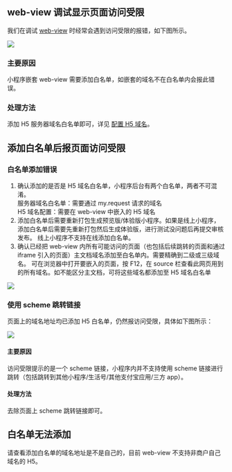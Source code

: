 
## web-view 调试显示页面访问受限
我们在调试 [web-view](https://opendocs.alipay.com/mini/component/web-view) 时经常会遇到访问受限的报错，如下图所示。

![](http://mdn.alipayobjects.com/afts/img/A*xXQPQLfA0okAAAAAAAAAAABkAa8wAA/original?bz=openpt_doc&t=uKsRo4FrIf2KN2nHK6BvVgAAAABkMK8AAAAA#align=left&display=inline&height=610&margin=%5Bobject%20Object%5D&originHeight=610&originWidth=350&status=done&style=none&width=350)

### 主要原因
小程序嵌套 web-view 需要添加白名单，如嵌套的域名不在白名单内会报此错误。

### 处理方法
添加 H5 服务器域名白名单即可，详见 [配置 H5 域名](https://opendocs.alipay.com/mini/component/idfvg6)。

## 添加白名单后报页面访问受限

### 白名单添加错误

1. 确认添加的是否是 H5 域名白名单，小程序后台有两个白名单，两者不可混淆。<br>
服务器域名白名单：需要通过 my.request 请求的域名<br>
H5 域名配置：需要在 web-view 中嵌入的 H5 域名<br>
1. 添加白名单后需要重新打包生成预览版/体验版小程序。如果是线上小程序，添加白名单后需要先重新打包然后生成体验版，进行测试没问题后再提交审核发布。
线上小程序不支持在线添加白名单。
1. 确认已经把 web-view 内所有可能访问的页面（也包括后续跳转的页面和通过 iframe 引入的页面）主文档域名添加至白名单内。需要精确到二级或三级域名。
可在浏览器中打开要嵌入的页面，按 F12，在 source 栏查看此网页用到的所有域名。如不能区分主文档，可将这些域名都添加至 H5 域名白名单

![](http://mdn.alipayobjects.com/afts/img/A*TYinTpC8N50AAAAAAAAAAABkAa8wAA/original?bz=openpt_doc&t=IZk-e2v07M2fO-9gtUS_nQAAAABkMK8AAAAA#align=left&display=inline&height=444&margin=%5Bobject%20Object%5D&originHeight=444&originWidth=1872&status=done&style=none&width=1872)

### 使用 scheme 跳转链接
页面上的域名地址均已添加 H5 白名单，仍然报访问受限，具体如下图所示：

![](http://mdn.alipayobjects.com/afts/img/A*MSDOSZ9AXVMAAAAAAAAAAABkAa8wAA/original?bz=openpt_doc&t=NqSGy_9Bq0HU8bVk9S2FZwAAAABkMK8AAAAA#align=left&display=inline&height=414&margin=%5Bobject%20Object%5D&originHeight=414&originWidth=269&status=done&style=none&width=269)

#### 主要原因
访问受限提示的是一个 scheme 链接，小程序内并不支持使用 scheme 链接进行跳转（包括跳转到其他小程序/生活号/其他支付宝应用/三方 app）。

#### 处理方法
去除页面上 scheme 跳转链接即可。

## 白名单无法添加
请查看添加白名单的域名地址是不是自己的，目前 web-view 不支持非商户自己域名的 H5。 
